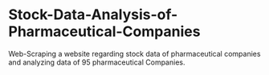 # Stock-Data-Analysis-of-Pharmaceutical-Companies
Web-Scraping a website regarding stock data of pharmaceutical companies and analyzing data of 95 pharmaceutical Companies.
